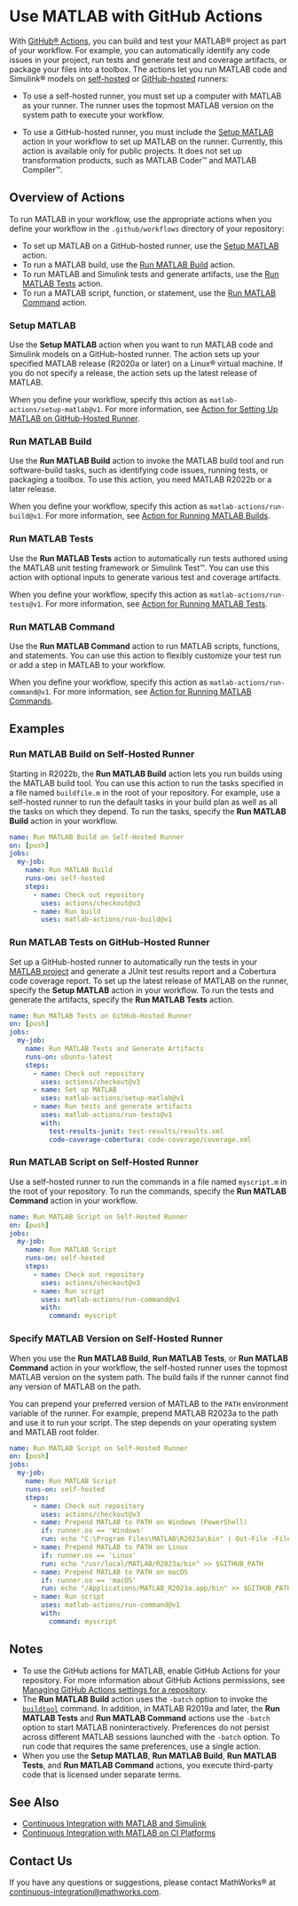 # Use MATLAB with GitHub Actions
With [GitHub&reg; Actions](https://docs.github.com/en/free-pro-team@latest/actions/learn-github-actions), you can build and test your MATLAB&reg; project as part of your workflow. For example, you can automatically identify any code issues in your project, run tests and generate test and coverage artifacts, or package your files into a toolbox. The actions let you run MATLAB code and Simulink&reg; models on [self-hosted](https://docs.github.com/en/free-pro-team@latest/actions/hosting-your-own-runners/about-self-hosted-runners) or [GitHub-hosted](https://docs.github.com/en/free-pro-team@latest/actions/reference/specifications-for-github-hosted-runners) runners:

- To use a self-hosted runner, you must set up a computer with MATLAB as your runner. The runner uses the topmost MATLAB version on the system path to execute your workflow.

- To use a GitHub-hosted runner, you must include the [Setup MATLAB](#setup-matlab) action in your workflow to set up MATLAB on the runner. Currently, this action is available only for public projects. It does not set up transformation products, such as MATLAB Coder&trade; and MATLAB Compiler&trade;.

## Overview of Actions
To run MATLAB in your workflow, use the appropriate actions when you define your workflow in the `.github/workflows` directory of your repository:

* To set up MATLAB on a GitHub-hosted runner, use the [Setup MATLAB](#setup-matlab) action.
* To run a MATLAB build, use the [Run MATLAB Build](#run-matlab-build) action.
* To run MATLAB and Simulink tests and generate artifacts, use the [Run MATLAB Tests](#run-matlab-tests) action.
* To run a MATLAB script, function, or statement, use the [Run MATLAB Command](#run-matlab-command) action.

### Setup MATLAB
Use the **Setup MATLAB** action when you want to run MATLAB code and Simulink models on a GitHub-hosted runner. The action sets up your specified MATLAB release (R2020a or later) on a Linux&reg; virtual machine. If you do not specify a release, the action sets up the latest release of MATLAB.

When you define your workflow, specify this action as `matlab-actions/setup-matlab@v1`. For more information, see [Action for Setting Up MATLAB on GitHub-Hosted Runner](https://github.com/matlab-actions/setup-matlab/).

### Run MATLAB Build
Use the **Run MATLAB Build** action to invoke the MATLAB build tool and run software-build tasks, such as identifying code issues, running tests, or packaging a toolbox. To use this action, you need MATLAB R2022b or a later release.

When you define your workflow, specify this action as `matlab-actions/run-build@v1`. For more information, see [Action for Running MATLAB Builds](https://github.com/matlab-actions/run-build).

### Run MATLAB Tests
Use the **Run MATLAB Tests** action to automatically run tests authored using the MATLAB unit testing framework or Simulink Test&trade;. You can use this action with optional inputs to generate various test and coverage artifacts.

When you define your workflow, specify this action as `matlab-actions/run-tests@v1`. For more information, see [Action for Running MATLAB Tests](https://github.com/matlab-actions/run-tests/).

### Run MATLAB Command
Use the **Run MATLAB Command** action to run MATLAB scripts, functions, and statements. You can use this action to flexibly customize your test run or add a step in MATLAB to your workflow. 

When you define your workflow, specify this action as `matlab-actions/run-command@v1`. For more information, see [Action for Running MATLAB Commands](https://github.com/matlab-actions/run-command/).

## Examples

### Run MATLAB Build on Self-Hosted Runner
Starting in R2022b, the **Run MATLAB Build** action lets you run builds using the MATLAB build tool. You can use this action to run the tasks specified in a file named  `buildfile.m` in the root of your repository. For example, use a self-hosted runner to run the default tasks in your build plan as well as all the tasks on which they depend. To run the tasks, specify the **Run MATLAB Build** action in your workflow.

```yaml
name: Run MATLAB Build on Self-Hosted Runner
on: [push]
jobs:
  my-job:
    name: Run MATLAB Build
    runs-on: self-hosted
    steps:
      - name: Check out repository
        uses: actions/checkout@v3
      - name: Run build
        uses: matlab-actions/run-build@v1
```

### Run MATLAB Tests on GitHub-Hosted Runner
Set up a GitHub-hosted runner to automatically run the tests in your [MATLAB project](https://www.mathworks.com/help/matlab/projects.html) and generate a JUnit test results report and a Cobertura code coverage report. To set up the latest release of MATLAB on the runner, specify the **Setup MATLAB** action in your workflow. To run the tests and generate the artifacts, specify the **Run MATLAB Tests** action.

```yaml
name: Run MATLAB Tests on GitHub-Hosted Runner
on: [push]
jobs:
  my-job:
    name: Run MATLAB Tests and Generate Artifacts
    runs-on: ubuntu-latest
    steps:
      - name: Check out repository
        uses: actions/checkout@v3
      - name: Set up MATLAB
        uses: matlab-actions/setup-matlab@v1
      - name: Run tests and generate artifacts
        uses: matlab-actions/run-tests@v1
        with:
          test-results-junit: test-results/results.xml
          code-coverage-cobertura: code-coverage/coverage.xml
```

### Run MATLAB Script on Self-Hosted Runner
Use a self-hosted runner to run the commands in a file named `myscript.m` in the root of your repository. To run the commands, specify the **Run MATLAB Command** action in your workflow.

```yaml
name: Run MATLAB Script on Self-Hosted Runner
on: [push]
jobs:
  my-job:
    name: Run MATLAB Script
    runs-on: self-hosted
    steps:
      - name: Check out repository
        uses: actions/checkout@v3
      - name: Run script
        uses: matlab-actions/run-command@v1
        with:
          command: myscript
```

### Specify MATLAB Version on Self-Hosted Runner
When you use the **Run MATLAB Build**, **Run MATLAB Tests**, or **Run MATLAB Command** action in your workflow, the self-hosted runner uses the topmost MATLAB version on the system path. The build fails if the runner cannot find any version of MATLAB on the path.

You can prepend your preferred version of MATLAB to the `PATH` environment variable of the runner. For example, prepend MATLAB R2023a to the path and use it to run your script. The step depends on your operating system and MATLAB root folder.

```YAML
name: Run MATLAB Script on Self-Hosted Runner
on: [push]
jobs:
  my-job:
    name: Run MATLAB Script
    runs-on: self-hosted
    steps:
      - name: Check out repository
        uses: actions/checkout@v3 
      - name: Prepend MATLAB to PATH on Windows (PowerShell)
        if: runner.os == 'Windows'
        run: echo "C:\Program Files\MATLAB\R2023a\bin" | Out-File -FilePath $env:GITHUB_PATH -Encoding utf8 -Append     
      - name: Prepend MATLAB to PATH on Linux
        if: runner.os == 'Linux'
        run: echo "/usr/local/MATLAB/R2023a/bin" >> $GITHUB_PATH
      - name: Prepend MATLAB to PATH on macOS
        if: runner.os == 'macOS'
        run: echo "/Applications/MATLAB_R2023a.app/bin" >> $GITHUB_PATH
      - name: Run script
        uses: matlab-actions/run-command@v1
        with:
          command: myscript
```

## Notes
* To use the GitHub actions for MATLAB, enable GitHub Actions for your repository. For more information about GitHub Actions permissions, see [Managing GitHub Actions settings for a repository](https://docs.github.com/en/repositories/managing-your-repositorys-settings-and-features/enabling-features-for-your-repository/managing-github-actions-settings-for-a-repository).
* The **Run MATLAB Build** action uses the `-batch` option to invoke the [`buildtool`](https://www.mathworks.com/help/matlab/ref/buildtool.html) command. In addition, in MATLAB R2019a and later, the **Run MATLAB Tests** and **Run MATLAB Command** actions use  the `-batch` option to start MATLAB noninteractively. Preferences do not persist across different MATLAB sessions launched with the `-batch` option. To run code that requires the same preferences, use a single action.
* When you use the **Setup MATLAB**, **Run MATLAB Build**, **Run MATLAB Tests**, and **Run MATLAB Command** actions, you execute third-party code that is licensed under separate terms.

## See Also
- [Continuous Integration with MATLAB and Simulink](https://www.mathworks.com/solutions/continuous-integration.html)
- [Continuous Integration with MATLAB on CI Platforms](https://www.mathworks.com/help/matlab/matlab_prog/continuous-integration-with-matlab-on-ci-platforms.html)

## Contact Us
If you have any questions or suggestions, please contact MathWorks&reg; at [continuous-integration@mathworks.com](mailto:continuous-integration@mathworks.com).
